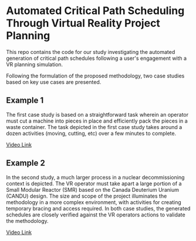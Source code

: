 # Automated Critical Path Scheduling Through Virtual Reality Project Planning

This repo contains the code for our study investigating the automated generation of critical path schedules following a user's engagement with a VR planning simulation.

Following the formulation of the proposed methodology, two case studies based on key use cases are presented.

## Example 1

The first case study is based on a straightforward task wherein an operator must cut a machine into pieces in place and efficiently pack the pieces in a waste container. The task depicted in the first case study takes around a dozen activities (moving, cutting, etc) over a few minutes to complete.

[Video Link](https://www.youtube.com/watch?v=wZ3tNuM8dhM)

## Example 2

In the second study, a much larger process in a nuclear decommissioning context is depicted. The VR operator must take apart a large portion of a Small Modular Reactor (SMR) based on the Canada Deuterium Uranium (CANDU) design. The size and scope of the project illuminates the methodology in a more complex environment, with activities for creating temporary bracing and access required. In both case studies, the generated schedules are closely verified against the VR operators actions to validate the methodology.

[Video Link](https://youtu.be/um0xTgwslQc)
